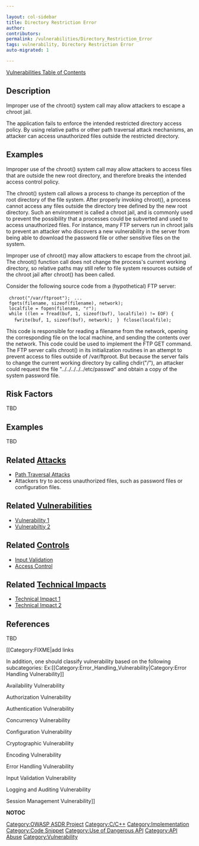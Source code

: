 ```yaml
---

layout: col-sidebar
title: Directory Restriction Error
author: 
contributors: 
permalink: /vulnerabilities/Directory_Restriction_Error
tags: vulnerability, Directory Restriction Error
auto-migrated: 1

---
```


[Vulnerabilities Table of Contents](ASDR_TOC_Vulnerabilities "wikilink")

## Description

Improper use of the chroot() system call may allow attackers to escape a
chroot jail.

The application fails to enforce the intended restricted directory
access policy. By using relative paths or other path traversal attack
mechanisms, an attacker can access unauthorized files outside the
restricted directory.

## Examples

Improper use of the chroot() system call may allow attackers to access
files that are outside the new root directory, and therefore breaks the
intended access control policy.

The chroot() system call allows a process to change its perception of
the root directory of the file system. After properly invoking chroot(),
a process cannot access any files outside the directory tree defined by
the new root directory. Such an environment is called a chroot jail, and
is commonly used to prevent the possibility that a processes could be
subverted and used to access unauthorized files. For instance, many FTP
servers run in chroot jails to prevent an attacker who discovers a new
vulnerability in the server from being able to download the password
file or other sensitive files on the system.

Improper use of chroot() may allow attackers to escape from the chroot
jail. The chroot() function call does not change the process's current
working directory, so relative paths may still refer to file system
resources outside of the chroot jail after chroot() has been called.

Consider the following source code from a (hypothetical) FTP server:

` chroot("/var/ftproot");`
` ...`
` fgets(filename, sizeof(filename), network);`
` localfile = fopen(filename, "r");`
` while ((len = fread(buf, 1, sizeof(buf), localfile)) != EOF) {`
`   fwrite(buf, 1, sizeof(buf), network);`
` }`
` fclose(localfile);`

This code is responsible for reading a filename from the network,
opening the corresponding file on the local machine, and sending the
contents over the network. This code could be used to implement the FTP
GET command. The FTP server calls chroot() in its initialization
routines in an attempt to prevent access to files outside of
/var/ftproot. But because the server fails to change the current working
directory by calling chdir("/"), an attacker could request the file
"../../../../../etc/passwd" and obtain a copy of the system password
file.

## Risk Factors

TBD

## Examples

TBD

## Related [Attacks](Attacks "wikilink")

  - [Path Traversal Attacks](Path_Traversal_Attacks "wikilink")
  - Attackers try to access unauthorized files, such as password files
    or configuration files.

## Related [Vulnerabilities](Vulnerabilities "wikilink")

  - [Vulnerability 1](Vulnerability_1 "wikilink")
  - [Vulnerabiltiy 2](Vulnerabiltiy_2 "wikilink")

## Related [Controls](Controls "wikilink")

  - [Input Validation](Input_Validation "wikilink")
  - [Access Control](Access_Control "wikilink")

## Related [Technical Impacts](Technical_Impacts "wikilink")

  - [Technical Impact 1](Technical_Impact_1 "wikilink")
  - [Technical Impact 2](Technical_Impact_2 "wikilink")

## References

TBD

\[\[Category:FIXME|add links

In addition, one should classify vulnerability based on the following
subcategories:
Ex:\[\[Category:Error_Handling_Vulnerability|Category:Error Handling
Vulnerability\]\]

Availability Vulnerability

Authorization Vulnerability

Authentication Vulnerability

Concurrency Vulnerability

Configuration Vulnerability

Cryptographic Vulnerability

Encoding Vulnerability

Error Handling Vulnerability

Input Validation Vulnerability

Logging and Auditing Vulnerability

Session Management Vulnerability\]\]

__NOTOC__

[Category:OWASP ASDR Project](Category:OWASP_ASDR_Project "wikilink")
[Category:C/C++](Category:C/C++ "wikilink")
[Category:Implementation](Category:Implementation "wikilink")
[Category:Code Snippet](Category:Code_Snippet "wikilink") [Category:Use
of Dangerous API](Category:Use_of_Dangerous_API "wikilink")
[Category:API Abuse](Category:API_Abuse "wikilink")
[Category:Vulnerability](Category:Vulnerability "wikilink")